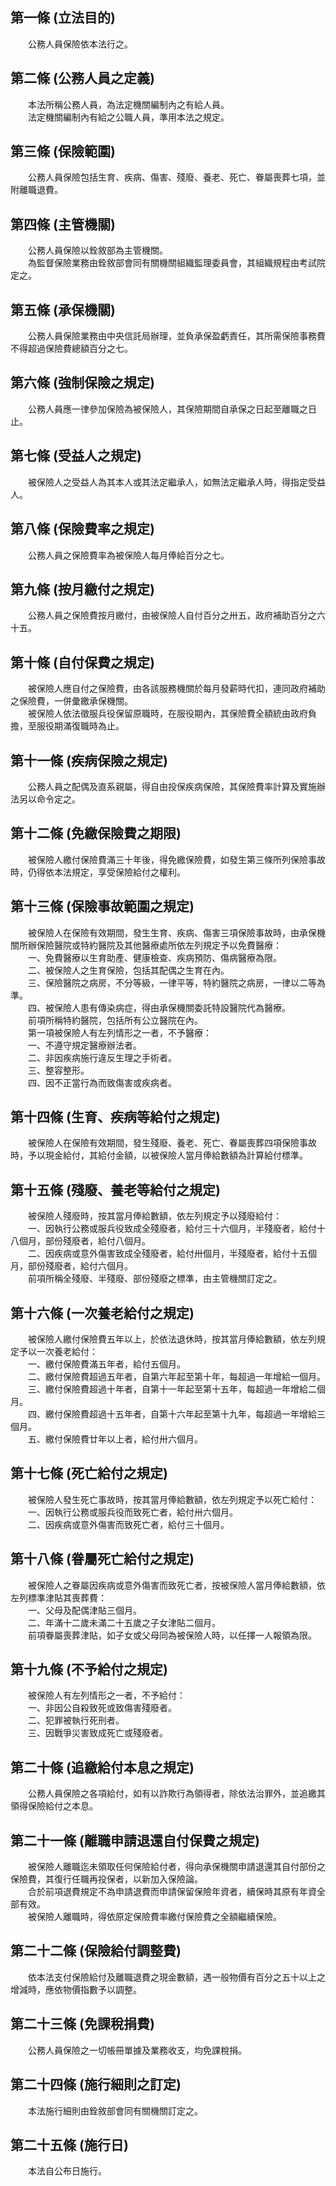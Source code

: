 第一條 (立法目的)
-----------------
　　公務人員保險依本法行之。  


第二條 (公務人員之定義)
-----------------------
　　本法所稱公務人員，為法定機關編制內之有給人員。  
　　法定機關編制內有給之公職人員，準用本法之規定。  


第三條 (保險範圍)
-----------------
　　公務人員保險包括生育、疾病、傷害、殘廢、養老、死亡、眷屬喪葬七項，並附離職退費。  


第四條 (主管機關)
-----------------
　　公務人員保險以銓敘部為主管機關。  
　　為監督保險業務由銓敘部會同有關機關組織監理委員會，其組織規程由考試院定之。  


第五條 (承保機關)
-----------------
　　公務人員保險業務由中央信託局辦理，並負承保盈虧責任，其所需保險事務費不得超過保險費總額百分之七。  


第六條 (強制保險之規定)
-----------------------
　　公務人員應一律參加保險為被保險人，其保險期間自承保之日起至離職之日止。  


第七條 (受益人之規定)
---------------------
　　被保險人之受益人為其本人或其法定繼承人，如無法定繼承人時，得指定受益人。  


第八條 (保險費率之規定)
-----------------------
　　公務人員之保險費率為被保險人每月俸給百分之七。  


第九條 (按月繳付之規定)
-----------------------
　　公務人員之保險費按月繳付，由被保險人自付百分之卅五，政府補助百分之六十五。  


第十條 (自付保費之規定)
-----------------------
　　被保險人應自付之保險費，由各該服務機關於每月發薪時代扣，連同政府補助之保險費，一併彙繳承保機關。  
　　被保險人依法徵服兵役保留原職時，在服役期內，其保險費全額統由政府負擔，至服役期滿復職時為止。  


第十一條 (疾病保險之規定)
-------------------------
　　公務人員之配偶及直系親屬，得自由投保疾病保險，其保險費率計算及實施辦法另以命令定之。  


第十二條 (免繳保險費之期限)
---------------------------
　　被保險人繳付保險費滿三十年後，得免繳保險費，如發生第三條所列保險事故時，仍得依本法規定，享受保險給付之權利。  


第十三條 (保險事故範圍之規定)
-----------------------------
　　被保險人在保險有效期間，發生生育、疾病、傷害三項保險事故時，由承保機關所辦保險醫院或特約醫院及其他醫療處所依左列規定予以免費醫療：  
　　一、免費醫療以生育助產、健康檢查、疾病預防、傷病醫療為限。  
　　二、被保險人之生育保險，包括其配偶之生育在內。  
　　三、保險醫院之病房，不分等級，一律平等，特約醫院之病房，一律以二等為準。  
　　四、被保險人患有傳染病症，得由承保機關委託特設醫院代為醫療。  
　　前項所稱特約醫院，包括所有公立醫院在內。  
　　第一項被保險人有左列情形之一者，不予醫療：  
　　一、不遵守規定醫療辦法者。  
　　二、非因疾病施行違反生理之手術者。  
　　三、整容整形。  
　　四、因不正當行為而致傷害或疾病者。  


第十四條 (生育、疾病等給付之規定)
---------------------------------
　　被保險人在保險有效期間，發生殘廢、養老、死亡、眷屬喪葬四項保險事故時，予以現金給付，其給付金額，以被保險人當月俸給數額為計算給付標準。  


第十五條 (殘廢、養老等給付之規定)
---------------------------------
　　被保險人殘廢時，按其當月俸給數額，依左列規定予以殘廢給付：  
　　一、因執行公務或服兵役致成全殘廢者，給付三十六個月，半殘廢者，給付十八個月，部份殘廢者，給付八個月。  
　　二、因疾病或意外傷害致成全殘廢者，給付卅個月，半殘廢者，給付十五個月，部份殘廢者，給付六個月。  
　　前項所稱全殘廢、半殘廢、部份殘廢之標準，由主管機關訂定之。  


第十六條 (一次養老給付之規定)
-----------------------------
　　被保險人繳付保險費五年以上，於依法退休時，按其當月俸給數額，依左列規定予以一次養老給付：  
　　一、繳付保險費滿五年者，給付五個月。  
　　二、繳付保險費超過五年者，自第六年起至第十年，每超過一年增給一個月。  
　　三、繳付保險費超過十年者，自第十一年起至第十五年，每超過一年增給二個月。  
　　四、繳付保險費超過十五年者，自第十六年起至第十九年，每超過一年增給三個月。  
　　五、繳付保險費廿年以上者，給付卅六個月。  


第十七條 (死亡給付之規定)
-------------------------
　　被保險人發生死亡事故時，按其當月俸給數額，依左列規定予以死亡給付：  
　　一、因執行公務或服兵役而致死亡者，給付卅六個月。  
　　二、因疾病或意外傷害而致死亡者，給付三十個月。  


第十八條 (眷屬死亡給付之規定)
-----------------------------
　　被保險人之眷屬因疾病或意外傷害而致死亡者，按被保險人當月俸給數額，依左列標準津貼其喪葬費：  
　　一、父母及配偶津貼三個月。  
　　二、年滿十二歲未滿二十五歲之子女津貼二個月。  
　　前項眷屬喪葬津貼，如子女或父母同為被保險人時，以任擇一人報領為限。  


第十九條 (不予給付之規定)
-------------------------
　　被保險人有左列情形之一者，不予給付：  
　　一、非因公自殺致死或致傷害殘廢者。  
　　二、犯罪被執行死刑者。  
　　三、因戰爭災害致成死亡或殘廢者。  


第二十條 (追繳給付本息之規定)
-----------------------------
　　公務人員保險之各項給付，如有以詐欺行為領得者，除依法治罪外，並追繳其領得保險給付之本息。  


第二十一條 (離職申請退還自付保費之規定)
---------------------------------------
　　被保險人離職迄未領取任何保險給付者，得向承保機關申請退還其自付部份之保險費，其復行任職再投保者，以新加入保險論。  
　　合於前項退費規定不為申請退費而申請保留保險年資者，續保時其原有年資全部有效。  
　　被保險人離職時，得依原定保險費率繳付保險費之全額繼續保險。  


第二十二條 (保險給付調整費)
---------------------------
　　依本法支付保險給付及離職退費之現金數額，遇一般物價有百分之五十以上之增減時，應依物價指數予以調整。  


第二十三條 (免課稅捐費)
-----------------------
　　公務人員保險之一切帳冊單據及業務收支，均免課稅捐。  


第二十四條 (施行細則之訂定)
---------------------------
　　本法施行細則由銓敘部會同有關機關訂定之。  


第二十五條 (施行日)
-------------------
　　本法自公布日施行。